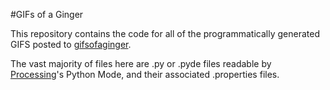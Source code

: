 #GIFs of a Ginger

This repository contains the code for all of the programmatically generated GIFS posted to
[gifsofaginger](http://gifsofaginger.tumblr.com).

The vast majority of files here are .py or .pyde files readable by [Processing](http://processing.org)'s
Python Mode, and their associated .properties files.
